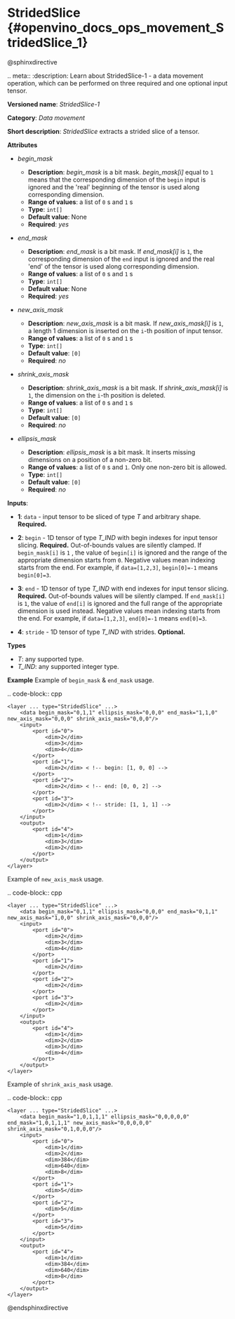 # StridedSlice {#openvino_docs_ops_movement_StridedSlice_1}

@sphinxdirective

.. meta::
  :description: Learn about StridedSlice-1 - a data movement operation, 
                which can be performed on three required and one optional input tensor.

**Versioned name**: *StridedSlice-1*

**Category**: *Data movement*

**Short description**: *StridedSlice* extracts a strided slice of a tensor.

**Attributes**

* *begin_mask*

  * **Description**: *begin_mask* is a bit mask. *begin_mask[i]* equal to ``1`` means that the corresponding dimension of the ``begin`` input is ignored and the 'real' beginning of the tensor is used along corresponding dimension.
  * **Range of values**: a list of ``0`` s and ``1`` s
  * **Type**: ``int[]``
  * **Default value**: None
  * **Required**: *yes*

* *end_mask*

  * **Description**: *end_mask* is a bit mask. If *end_mask[i]* is ``1``, the corresponding dimension of the ``end`` input is ignored and the real 'end' of the tensor is used along corresponding dimension.
  * **Range of values**: a list of ``0`` s and ``1`` s
  * **Type**: ``int[]``
  * **Default value**: None
  * **Required**: *yes*

* *new_axis_mask*

  * **Description**: *new_axis_mask* is a bit mask. If *new_axis_mask[i]* is ``1``, a length 1 dimension is inserted on the ``i``-th position of input tensor.
  * **Range of values**: a list of ``0`` s and ``1`` s
  * **Type**: ``int[]``
  * **Default value**: ``[0]``
  * **Required**: *no*

* *shrink_axis_mask*

  * **Description**: *shrink_axis_mask* is a bit mask. If *shrink_axis_mask[i]* is ``1``, the dimension on the ``i``-th position is deleted.
  * **Range of values**: a list of ``0`` s and ``1`` s
  * **Type**: ``int[]``
  * **Default value**: ``[0]``
  * **Required**: *no*

* *ellipsis_mask*

  * **Description**: *ellipsis_mask* is a bit mask. It inserts missing dimensions on a position of a non-zero bit.
  * **Range of values**: a list of ``0`` s and ``1``. Only one non-zero bit is allowed.
  * **Type**: ``int[]``
  * **Default value**: ``[0]``
  * **Required**: *no*

**Inputs**:

*   **1**: ``data`` - input tensor to be sliced of type *T* and arbitrary shape. **Required.**

*   **2**: ``begin`` - 1D tensor of type *T_IND* with begin indexes for input tensor slicing. **Required.**
    Out-of-bounds values are silently clamped. If ``begin_mask[i]`` is ``1`` , the value of ``begin[i]`` is ignored and the range of the appropriate dimension starts from ``0``. Negative values mean indexing starts from the end. For example, if ``data=[1,2,3]``, ``begin[0]=-1`` means ``begin[0]=3``.

*   **3**: ``end`` - 1D tensor of type *T_IND* with end indexes for input tensor slicing. **Required.**
    Out-of-bounds values will be silently clamped. If ``end_mask[i]`` is ``1``, the value of ``end[i]`` is ignored and the full range of the appropriate dimension is used instead. Negative values mean indexing starts from the end. For example, if ``data=[1,2,3]``, ``end[0]=-1`` means ``end[0]=3``.

*   **4**: ``stride`` - 1D tensor of type *T_IND* with strides. **Optional.**

**Types**

* *T*: any supported type.
* *T_IND*: any supported integer type.

**Example**
Example of ``begin_mask`` & ``end_mask`` usage.

.. code-block:: cpp 

    <layer ... type="StridedSlice" ...>
        <data begin_mask="0,1,1" ellipsis_mask="0,0,0" end_mask="1,1,0" new_axis_mask="0,0,0" shrink_axis_mask="0,0,0"/>
        <input>
            <port id="0">
                <dim>2</dim>
                <dim>3</dim>
                <dim>4</dim>
            </port>
            <port id="1">
                <dim>2</dim> < !-- begin: [1, 0, 0] -->
            </port>
            <port id="2">
                <dim>2</dim> < !-- end: [0, 0, 2] -->
            </port>
            <port id="3">
                <dim>2</dim> < !-- stride: [1, 1, 1] -->
            </port>
        </input>
        <output>
            <port id="4">
                <dim>1</dim>
                <dim>3</dim>
                <dim>2</dim>
            </port>
        </output>
    </layer>


Example of ``new_axis_mask`` usage.

.. code-block:: cpp 


    <layer ... type="StridedSlice" ...>
        <data begin_mask="0,1,1" ellipsis_mask="0,0,0" end_mask="0,1,1" new_axis_mask="1,0,0" shrink_axis_mask="0,0,0"/>
        <input>
            <port id="0">
                <dim>2</dim>
                <dim>3</dim>
                <dim>4</dim>
            </port>
            <port id="1">
                <dim>2</dim>
            </port>
            <port id="2">
                <dim>2</dim>
            </port>
            <port id="3">
                <dim>2</dim>
            </port>
        </input>
        <output>
            <port id="4">
                <dim>1</dim>
                <dim>2</dim>
                <dim>3</dim>
                <dim>4</dim>
            </port>
        </output>
    </layer>

Example of ``shrink_axis_mask`` usage.

.. code-block:: cpp 

    <layer ... type="StridedSlice" ...>
        <data begin_mask="1,0,1,1,1" ellipsis_mask="0,0,0,0,0" end_mask="1,0,1,1,1" new_axis_mask="0,0,0,0,0" shrink_axis_mask="0,1,0,0,0"/>
        <input>
            <port id="0">
                <dim>1</dim>
                <dim>2</dim>
                <dim>384</dim>
                <dim>640</dim>
                <dim>8</dim>
            </port>
            <port id="1">
                <dim>5</dim>
            </port>
            <port id="2">
                <dim>5</dim>
            </port>
            <port id="3">
                <dim>5</dim>
            </port>
        </input>
        <output>
            <port id="4">
                <dim>1</dim>
                <dim>384</dim>
                <dim>640</dim>
                <dim>8</dim>
            </port>
        </output>
    </layer>

@endsphinxdirective

